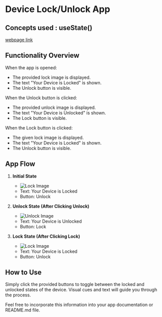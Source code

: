 # Device Lock/Unlock App

## Concepts used : useState() 

[webpage link](https://bvreacthooks01.ccbp.tech/)

## Functionality Overview

When the app is opened:

- The provided lock image is displayed.
- The text "Your Device is Locked" is shown.
- The Unlock button is visible.

When the Unlock button is clicked:

- The provided unlock image is displayed.
- The text "Your Device is Unlocked" is shown.
- The Lock button is visible.

When the Lock button is clicked:

- The given lock image is displayed.
- The text "Your Device is Locked" is shown.
- The Unlock button is visible.

## App Flow

1. **Initial State**
   - ![Lock Image](https://assets.ccbp.in/frontend/hooks/lock-img.png)
   - Text: Your Device is Locked
   - Button: Unlock

2. **Unlock State (After Clicking Unlock)**
   - ![Unlock Image](https://assets.ccbp.in/frontend/hooks/unlock-img.png)
   - Text: Your Device is Unlocked
   - Button: Lock

3. **Lock State (After Clicking Lock)**
   - ![Lock Image](https://assets.ccbp.in/frontend/hooks/lock-img.png)
   - Text: Your Device is Locked
   - Button: Unlock

## How to Use

Simply click the provided buttons to toggle between the locked and unlocked states of the device. Visual cues and text will guide you through the process.

Feel free to incorporate this information into your app documentation or README.md file.
